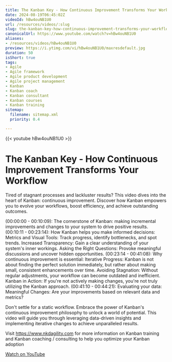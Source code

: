 ```yaml
---
title: The Kanban Key - How Continuous Improvement Transforms Your Workflow
date: 2024-08-19T06:45:02Z
videoId: hBw4ouNB1U0
url: /resources/videos/:slug
slug: the-kanban-key-how-continuous-improvement-transforms-your-workflow
canonicalUrl: https://www.youtube.com/watch?v=hBw4ouNB1U0
aliases:
- /resources/videos/hBw4ouNB1U0
preview: https://i.ytimg.com/vi/hBw4ouNB1U0/maxresdefault.jpg
duration: 50
isShort: true
tags:
- Agile
- Agile framework
- Agile product development
- Agile project management
- Kanban
- Kanban coach
- Kanban consultant
- Kanban courses
- Kanban training
sitemap:
  filename: sitemap.xml
  priority: 0.4

---
```

{{< youtube hBw4ouNB1U0 >}}

# The Kanban Key - How Continuous Improvement Transforms Your Workflow

Tired of stagnant processes and lackluster results? This video dives into the heart of Kanban: continuous improvement. Discover how Kanban empowers you to evolve your workflows, boost efficiency, and achieve outstanding outcomes.

(00:00:00 - 00:10:09): The cornerstone of Kanban: making incremental improvements and changes to your system to drive positive results.
(00:10:11 - 00:23:14): How Kanban helps you make informed decisions:
Metrics and Visual Tools: Track progress, identify bottlenecks, and spot trends.
Increased Transparency: Gain a clear understanding of your system's inner workings.
Asking the Right Questions: Provoke meaningful discussions and uncover hidden opportunities.
(00:23:14 - 00:41:08): Why continuous improvement is essential:
Iterative Progress: Kanban is not about finding the perfect solution immediately, but rather about making small, consistent enhancements over time.
Avoiding Stagnation: Without regular adjustments, your workflow can become outdated and inefficient.
Kanban in Action: If you're not actively making changes, you're not truly utilizing the Kanban approach.
(00:41:10 - 00:44:21): Evaluating your data:
Meaningful Changes: Are your improvements based on relevant data and metrics?

Don't settle for a static workflow. Embrace the power of Kanban's continuous improvement philosophy to unlock a world of potential. This video will guide you through leveraging data-driven insights and implementing iterative changes to achieve unparalleled results.

Visit https://www.nkdagility.com for more information on Kanban training and Kanban coaching / consulting to help you optimize your Kanban adoption

[Watch on YouTube](https://www.youtube.com/watch?v=hBw4ouNB1U0)


